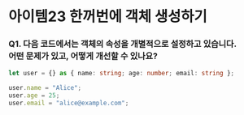 # 아이템23 한꺼번에 객체 생성하기

### Q1. 다음 코드에서는 객체의 속성을 개별적으로 설정하고 있습니다. <br/>어떤 문제가 있고, 어떻게 개선할 수 있나요?

```ts
let user = {} as { name: string; age: number; email: string };

user.name = "Alice";
user.age = 25;
user.email = "alice@example.com";
```
